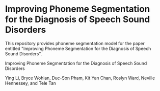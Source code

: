 # Improving Phoneme Segmentation for the Diagnosis of Speech Sound Disorders
This repository provides phoneme segmentation model for the paper entitled "Improving Phoneme Segmentation for the Diagnosis of Speech Sound Disorders".

Improving Phoneme Segmentation for the Diagnosis of Speech Sound Disorders

Ying Li, Bryce Wohlan, Duc-Son Pham, Kit Yan Chan, Roslyn Ward, Neville Hennessey, and Tele Tan

